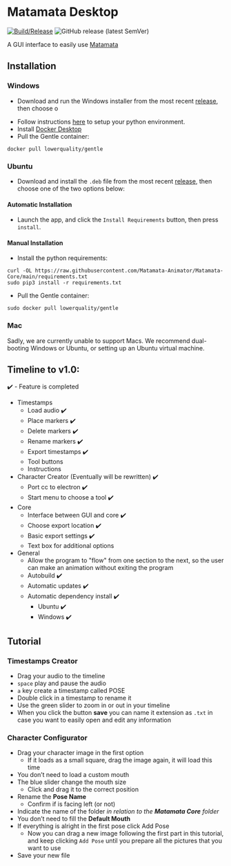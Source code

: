 # Matamata Desktop

[![Build/Release](https://github.com/Matamata-Animator/Desktop/actions/workflows/build.yml/badge.svg)](https://github.com/Matamata-Animator/Desktop/actions/workflows/build.yml) ![GitHub release (latest SemVer)](https://img.shields.io/github/v/release/Matamata-Animator/Desktop?label=Curerent%20Version&style=flat-square)

A GUI interface to easily use [Matamata](https://github.com/Matamata-Animator/Matamata)

## Installation

### Windows

- Download and run the Windows installer from the most recent [release](https://github.com/Matamata-Animator/Desktop/releases), then choose o

* Follow instructions [here](https://github.com/Matamata-Animator/Matamata-Core/blob/main/Windows_Install_Instructions.md) to setup your python environment.
* Install [Docker Desktop](https://www.docker.com/get-started)
* Pull the Gentle container:

```
docker pull lowerquality/gentle
```

### Ubuntu

- Download and install the `.deb` file from the most recent [release](https://github.com/Matamata-Animator/Desktop/releases), then choose one of the two options below:

#### Automatic Installation

- Launch the app, and click the `Install Requirements` button, then press `install`.

#### Manual Installation

- Install the python requirements:

```shell
curl -OL https://raw.githubusercontent.com/Matamata-Animator/Matamata-Core/main/requirements.txt
sudo pip3 install -r requirements.txt
```

- Pull the Gentle container:

```shell
sudo docker pull lowerquality/gentle
```

### Mac

Sadly, we are currently unable to support Macs. We recommend dual-booting Windows or Ubuntu, or setting up an Ubuntu virtual machine.

## Timeline to v1.0:

:heavy_check_mark: - Feature is completed

- Timestamps
  - Load audio :heavy_check_mark:
  - Place markers :heavy_check_mark:
  - Delete markers :heavy_check_mark:
  - Rename markers :heavy_check_mark:
  - Export timestamps :heavy_check_mark:
  - Tool buttons
  - Instructions
- Character Creator (Eventually will be rewritten) :heavy_check_mark:
  - Port cc to electron :heavy_check_mark:
  - Start menu to choose a tool :heavy_check_mark:
- Core
  - Interface between GUI and core :heavy_check_mark:
  - Choose export location :heavy_check_mark:
  - Basic export settings :heavy_check_mark:
  - Text box for additional options
- General
  - Allow the program to "flow" from one section to the next, so the user can make an animation without exiting the program
  - Autobuild :heavy_check_mark:
  - Automatic updates :heavy_check_mark:
  - Automatic dependency install :heavy_check_mark:
    - Ubuntu :heavy_check_mark:
    - Windows :heavy_check_mark:

## Tutorial

### Timestamps Creator

- Drag your audio to the timeline
- `space` play and pause the audio
- `a` key create a timestamp called POSE
- Double click in a timestamp to rename it
- Use the green slider to zoom in or out in your timeline
- When you click the button **save** you can name it extension as `.txt` in case you want to easily open and edit any information

### Character Configurator

- Drag your character image in the first option
  - If it loads as a small square, drag the image again, it will load this time
- You don’t need to load a custom mouth
- The blue slider change the mouth size
  - Click and drag it to the correct position
- Rename the **Pose Name**
  - Confirm if is facing left (or not)
- Indicate the name of the folder _in relation to the **Matamata Core** folder_
- You don’t need to fill the **Default Mouth**
- If everything is alright in the first pose click Add Pose
  - Now you can drag a new image following the first part in this tutorial, and keep clicking `Add Pose` until you prepare all the pictures that you want to use
- Save your new file
